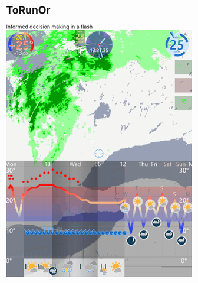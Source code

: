 # ToRunOr
Informed decision making in a flash
![One hour available before rain starts](https://github.com/alexpisquared/ToRunOr/blob/main/ToRunOr-Rain-3.gif)
